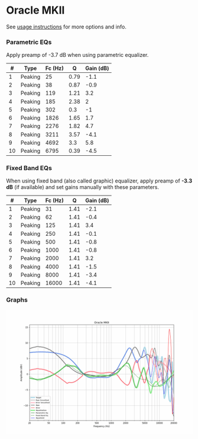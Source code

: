 # Oracle MKII
See [usage instructions](https://github.com/jaakkopasanen/AutoEq#usage) for more options and info.

### Parametric EQs
Apply preamp of -3.7 dB when using parametric equalizer.

|   # | Type    |   Fc (Hz) |    Q |   Gain (dB) |
|-----|---------|-----------|------|-------------|
|   1 | Peaking |        25 | 0.79 |        -1.1 |
|   2 | Peaking |        38 | 0.87 |        -0.9 |
|   3 | Peaking |       119 | 1.21 |         3.2 |
|   4 | Peaking |       185 | 2.38 |         2   |
|   5 | Peaking |       302 | 0.3  |        -1   |
|   6 | Peaking |      1826 | 1.65 |         1.7 |
|   7 | Peaking |      2276 | 1.82 |         4.7 |
|   8 | Peaking |      3211 | 3.57 |        -4.1 |
|   9 | Peaking |      4692 | 3.3  |         5.8 |
|  10 | Peaking |      6795 | 0.39 |        -4.5 |

### Fixed Band EQs
When using fixed band (also called graphic) equalizer, apply preamp of **-3.3 dB** (if available) and set gains manually with these parameters.

|   # | Type    |   Fc (Hz) |    Q |   Gain (dB) |
|-----|---------|-----------|------|-------------|
|   1 | Peaking |        31 | 1.41 |        -2.1 |
|   2 | Peaking |        62 | 1.41 |        -0.4 |
|   3 | Peaking |       125 | 1.41 |         3.4 |
|   4 | Peaking |       250 | 1.41 |        -0.1 |
|   5 | Peaking |       500 | 1.41 |        -0.8 |
|   6 | Peaking |      1000 | 1.41 |        -0.8 |
|   7 | Peaking |      2000 | 1.41 |         3.2 |
|   8 | Peaking |      4000 | 1.41 |        -1.5 |
|   9 | Peaking |      8000 | 1.41 |        -3.4 |
|  10 | Peaking |     16000 | 1.41 |        -4.1 |

### Graphs
![](./Oracle%20MKII.png)
